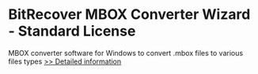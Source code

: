 # BitRecover MBOX Converter Wizard - Standard License
MBOX converter software for Windows to convert .mbox files to various files types
[>> Detailed information](https://secure.shareit.com/shareit/product.html?productid=300788729&affiliateid=200057808)